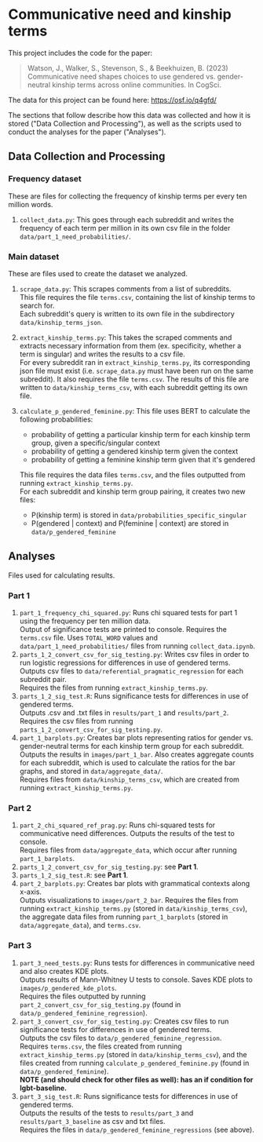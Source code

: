 # Communicative need and kinship terms

This project includes the code for the paper:

> Watson, J., Walker, S., Stevenson, S., & Beekhuizen, B. (2023) Communicative need shapes choices to use gendered vs. gender-neutral kinship terms across online communities. In CogSci.


The data for this project can be found here: https://osf.io/q4gfd/

The sections that follow describe how this data was collected and how it is stored ("Data Collection and Processing"), as well as the scripts used to conduct the analyses for the paper ("Analyses").


## Data Collection and Processing

### Frequency dataset
These are files for collecting the frequency of kinship terms per every ten million words.   
1. `collect_data.py`: This goes through each subreddit and writes the frequency of each
  term per million in its own csv file in the folder `data/part_1_need_probabilities/`.

### Main dataset
These are files used to create the dataset we analyzed. 
1. `scrape_data.py`: This scrapes comments  from a list of subreddits.  
    This file requires the file `terms.csv`, containing the list of kinship terms to search for.  
    Each subreddit's query is written to its own file in the subdirectory `data/kinship_terms_json`.
2. `extract_kinship_terms.py`: This takes the scraped comments and extracts necessary information from them
    (ex. specificity, whether a term is singular) and writes the results to a csv file.  
    For every subreddit ran in `extract_kinship_terms.py`, its corresponding json file must exist (i.e. `scrape_data.py`
    must have been run on the same subreddit). It also requires the file `terms.csv`.
    The results of this file are written to `data/kinship_terms_csv`, with each subreddit getting its own file.  
3. `calculate_p_gendered_feminine.py`: This file uses BERT to calculate the following probabilities:
    * probability of getting a particular kinship term for each kinship term group, given a specific/singular context
    * probability of getting a gendered kinship term given the context
    * probability of getting a feminine kinship term given that it's gendered  

    This file requires the data files `terms.csv`, and the files outputted from running `extract_kinship_terms.py`.   
For each subreddit and kinship term group pairing, it creates two new files: 
    * P(kinship term) is stored in `data/probabilities_specific_singular`
    * P(gendered | context) and P(feminine | context) are stored in `data/p_gendered_feminine`

## Analyses
Files used for calculating results.  

### Part 1
1. `part_1_frequency_chi_squared.py`: Runs chi squared tests for part 1 using the frequency per ten million data.   
    Output of significance tests are printed to console. 
    Requires the `terms.csv` file. Uses `TOTAL_WORD` values and `data/part_1_need_probabilities/` files from running `collect_data.ipynb`.  
2. `parts_1_2_convert_csv_for_sig_testing.py`: Writes csv files in order to run logistic regressions for differences in use of gendered terms.    
    Outputs csv files to `data/referential_pragmatic_regression` for each subreddit pair.  
    Requires the files from running `extract_kinship_terms.py`.    
3. `parts_1_2_sig_test.R`: Runs significance tests for differences in use of gendered terms.  
    Outputs .csv and .txt files in `results/part_1` and `results/part_2`.  
    Requires the csv files from running `parts_1_2_convert_csv_for_sig_testing.py`.   
4. `part_1_barplots.py`: Creates bar plots representing ratios for gender vs. gender-neutral terms for each kinship 
    term group for each subreddit.  
    Outputs the results in `images/part_1_bar`. Also creates aggregate counts for each subreddit, which is used to
    calculate the ratios for the bar graphs, and stored in `data/aggregate_data/`.  
    Requires files from `data/kinship_terms_csv`, which are created from running `extract_kinship_terms.py`.
### Part 2
1. `part_2_chi_squared_ref_prag.py`: Runs chi-squared tests for communicative need differences. 
    Outputs the results of the test to console.  
    Requires files from `data/aggregate_data`, which occur after running `part_1_barplots`.   
2. `parts_1_2_convert_csv_for_sig_testing.py`: see **Part 1**. 
3. `parts_1_2_sig_test.R`: see **Part 1**. 
4. `part_2_barplots.py`: Creates bar plots with grammatical contexts along x-axis.  
    Outputs visualizations to `images/part_2_bar`. 
    Requires the files from running `extract_kinship_terms.py` (stored in `data/kinship_terms_csv`),
    the aggregate data files from running `part_1_barplots` (stored in `data/aggregate_data`), and `terms.csv`. 
### Part 3
1. `part_3_need_tests.py`: Runs tests for differences in communicative need and also creates KDE plots.  
    Outputs results of Mann-Whitney U tests to console. Saves KDE plots to `images/p_gendered_kde_plots`.  
    Requires the files outputted by running `part_2_convert_csv_for_sig_testing.py` (found in `data/p_gendered_feminine_regression`).  
2. `part_3_convert_csv_for_sig_testing.py`: Creates csv files to run significance tests for differences in use of gendered terms.  
    Outputs the csv files to `data/p_gendered_feminine_regression`.   
    Requires `terms.csv`, the files created from running `extract_kinship_terms.py` (stored in `data/kinship_terms_csv`),
    and the files created from running `calculate_p_gendered_feminine.py` (found in `data/p_gendered_feminine`).  
    **NOTE (and should check for other files as well): has an if condition for lgbt-baseline.**  
3. `part_3_sig_test.R`: Runs significance tests for differences in use of gendered terms.  
    Outputs the results of the tests to `results/part_3` and `results/part_3_baseline` as csv and txt files.  
    Requires the files in `data/p_gendered_feminine_regressions` (see above).
